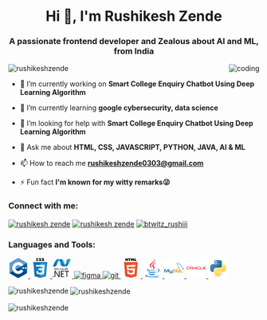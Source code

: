 <h1 align="center">Hi 👋, I'm Rushikesh Zende</h1>
<h3 align="center">A passionate frontend developer and Zealous about AI and ML, from India</h3>

<img align="right" alt="coding" wudth="100" src="https://user-images.githubusercontent.com/55389276/140866485-8fb1c876-9a8f-4d6a-98dc-08c4981eaf70.gif">

<p align="left"> <img src="https://komarev.com/ghpvc/?username=rushikeshzende&label=Profile%20views&color=0e75b6&style=flat" alt="rushikeshzende" /> </p>

- 🔭 I’m currently working on **Smart College Enquiry Chatbot Using Deep Learning Algorithm**

- 🌱 I’m currently learning **google cybersecurity, data science**

- 🤝 I’m looking for help with **Smart College Enquiry Chatbot Using Deep Learning Algorithm**

- 💬 Ask me about **HTML, CSS, JAVASCRIPT, PYTHON, JAVA, AI & ML**

- 📫 How to reach me **rushikeshzende0303@gmail.com**

- ⚡ Fun fact **I'm known for my witty remarks😜**

<h3 align="left">Connect with me:</h3>
<p align="left">
<a href="https://linkedin.com/in/rushikesh zende" target="blank"><img align="center" src="https://raw.githubusercontent.com/rahuldkjain/github-profile-readme-generator/master/src/images/icons/Social/linked-in-alt.svg" alt="rushikesh zende" height="30" width="40" /></a>
<a href="https://fb.com/rushikesh zende" target="blank"><img align="center" src="https://raw.githubusercontent.com/rahuldkjain/github-profile-readme-generator/master/src/images/icons/Social/facebook.svg" alt="rushikesh zende" height="30" width="40" /></a>
<a href="https://instagram.com/btwitz_rushiii" target="blank"><img align="center" src="https://raw.githubusercontent.com/rahuldkjain/github-profile-readme-generator/master/src/images/icons/Social/instagram.svg" alt="btwitz_rushiii" height="30" width="40" /></a>

</p>

<h3 align="left">Languages and Tools:</h3>
<p align="left"> <a href="https://www.w3schools.com/cpp/" target="_blank" rel="noreferrer"> <img src="https://raw.githubusercontent.com/devicons/devicon/master/icons/cplusplus/cplusplus-original.svg" alt="cplusplus" width="40" height="40"/> </a> <a href="https://www.w3schools.com/css/" target="_blank" rel="noreferrer"> <img src="https://raw.githubusercontent.com/devicons/devicon/master/icons/css3/css3-original-wordmark.svg" alt="css3" width="40" height="40"/> </a> <a href="https://dotnet.microsoft.com/" target="_blank" rel="noreferrer"> <img src="https://raw.githubusercontent.com/devicons/devicon/master/icons/dot-net/dot-net-original-wordmark.svg" alt="dotnet" width="40" height="40"/> </a> <a href="https://www.figma.com/" target="_blank" rel="noreferrer"> <img src="https://www.vectorlogo.zone/logos/figma/figma-icon.svg" alt="figma" width="40" height="40"/> </a> <a href="https://git-scm.com/" target="_blank" rel="noreferrer"> <img src="https://www.vectorlogo.zone/logos/git-scm/git-scm-icon.svg" alt="git" width="40" height="40"/> </a> <a href="https://www.w3.org/html/" target="_blank" rel="noreferrer"> <img src="https://raw.githubusercontent.com/devicons/devicon/master/icons/html5/html5-original-wordmark.svg" alt="html5" width="40" height="40"/> </a> <a href="https://www.java.com" target="_blank" rel="noreferrer"> <img src="https://raw.githubusercontent.com/devicons/devicon/master/icons/java/java-original.svg" alt="java" width="40" height="40"/> </a> <a href="https://www.mysql.com/" target="_blank" rel="noreferrer"> <img src="https://raw.githubusercontent.com/devicons/devicon/master/icons/mysql/mysql-original-wordmark.svg" alt="mysql" width="40" height="40"/> </a> <a href="https://www.oracle.com/" target="_blank" rel="noreferrer"> <img src="https://raw.githubusercontent.com/devicons/devicon/master/icons/oracle/oracle-original.svg" alt="oracle" width="40" height="40"/> </a> <a href="https://www.python.org" target="_blank" rel="noreferrer"> <img src="https://raw.githubusercontent.com/devicons/devicon/master/icons/python/python-original.svg" alt="python" width="40" height="40"/> </a> </p>

<p><img align="left" src="https://github-readme-stats.vercel.app/api/top-langs?username=rushikeshzende&show_icons=true&locale=en&layout=compact" alt="rushikeshzende" /></p>

<p>&nbsp;<img align="center" src="https://github-readme-stats.vercel.app/api?username=rushikeshzende&show_icons=true&locale=en" alt="rushikeshzende" /></p>

<p><img align="center" src="https://github-readme-streak-stats.herokuapp.com/?user=rushikeshzende&" alt="rushikeshzende" /></p>
